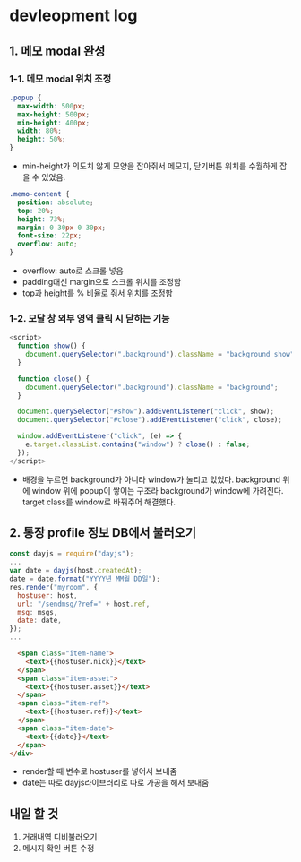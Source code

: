 # devleopment log

## 1. 메모 modal 완성

### 1-1. 메모 modal 위치 조정
```css
.popup {
  max-width: 500px;
  max-height: 500px;
  min-height: 400px;
  width: 80%;
  height: 50%;
}
```
* min-height가 의도치 않게 모양을 잡아줘서 메모지, 닫기버튼 위치를 수월하게 잡을 수 있었음.
```css
.memo-content {
  position: absolute;
  top: 20%;
  height: 73%;
  margin: 0 30px 0 30px;
  font-size: 22px;
  overflow: auto;
}
```

* overflow: auto로 스크롤 넣음
* padding대신 margin으로 스크롤 위치를 조정함
* top과 height를 % 비율로 줘서 위치를 조정함
### 1-2. 모달 창 외부 영역 클릭 시 닫히는 기능

```javascript
<script>
  function show() {
    document.querySelector(".background").className = "background show";
  }

  function close() {
    document.querySelector(".background").className = "background";
  }

  document.querySelector("#show").addEventListener("click", show);
  document.querySelector("#close").addEventListener("click", close);

  window.addEventListener("click", (e) => {
    e.target.classList.contains("window") ? close() : false;
  });
</script>
```
* 배경을 누르면 background가 아니라 window가 눌리고 있었다. background 위에 window 위에 popup이 쌓이는 구조라 background가 window에 가려진다. target class를 window로 바꿔주어 해결했다.

## 2. 통장 profile 정보 DB에서 불러오기

```javascript
const dayjs = require("dayjs");
...
var date = dayjs(host.createdAt);
date = date.format("YYYY년 MM월 DD일");
res.render("myroom", {
  hostuser: host,
  url: "/sendmsg/?ref=" + host.ref,
  msg: msgs,
  date: date,
});
...
```

```html
  <span class="item-name">
    <text>{{hostuser.nick}}</text>
  </span>
  <span class="item-asset">
    <text>{{hostuser.asset}}</text>
  </span>
  <span class="item-ref">
    <text>{{hostuser.ref}}</text>
  </span>
  <span class="item-date">
    <text>{{date}}</text>
  </span>
</div>
```

* render할 때 변수로 hostuser를 넣어서 보내줌
* date는 따로 dayjs라이브러리로 따로 가공을 해서 보내줌


## 내일 할 것

1. 거래내역 디비불러오기
2. 메시지 확인 버튼 수정

